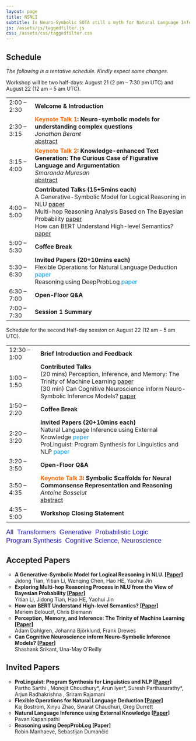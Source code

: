 ```yaml
---
layout: page
title: NSNLI
subtitle: Is Neuro-Symbolic SOTA still a myth for Natural Language Inference?
js: /assets/js/taggedfilter.js
css: /assets/css/taggedfilter.css
---
```


<h2>Schedule</h2>

<em>The following is a tentative schedule. Kindly expect some changes. </em><br>
<!-- <figure class="wp-block-table"> -->
Workshop will be two half-days: August 21 (2 pm &#8211; 7:30 pm UTC) and August 22 (12 am &#8211; 5 am UTC). 
<table class="wp-block-table">
<tbody>
    <tr><td>2:00 &#8211; 2:30</td><td><strong>Welcome &amp; Introduction</strong><br></td></tr>
    <tr><td>2:30 &#8211; 3:15</td><td><strong><span style="color: #ff6900">Keynote Talk 1</span>: Neuro-symbolic models for understanding complex questions</strong><br><em>Jonathan Berant</em><br><a rel="noreferrer noopener" href="https://nsnli.github.io/speakers/" data-type="URL" data-id="https://nsnli.github.io/speakers/">abstract</a> </td></tr>
    <tr><td>3:15 &#8211; 4:00</td><td><strong><span style="color: #ff6900">Keynote Talk 2</span>: Knowledge-enhanced Text Generation: The Curious Case of Figurative Language and Argumentation</strong><br><em>Smaranda Muresan</em><br><a rel="noreferrer noopener" href="https://nsnli.github.io/speakers/" data-type="URL" data-id="https://nsnli.github.io/speakers/">abstract</a> </td></tr>
    <tr><td>4:00 &#8211; 5:00</td><td><strong>Contributed Talks (15+5mins each)</strong> <br> A Generative-Symbolic Model for Logical Reasoning in NLU <a rel="noreferrer noopener" href="/assets/Paper_ID2.pdf" data-type="URL" target="_blank">paper</a> <br> 
    Multi-hop Reasoning Analysis Based on The Bayesian Probability <a rel="noreferrer noopener" href="/assets/Paper_ID3.pdf" data-type="URL" target="_blank">paper</a> <br> 
    How can BERT Understand High-level Semantics? <a rel="noreferrer noopener" href="/assets/Paper_ID4.pdf" data-type="URL" target="_blank">paper</a></td></tr>
    <tr><td>5:00 &#8211; 5:30</td><td><strong>Coffee Break</strong><br></td></tr>
    <tr><td>5:30 &#8211; 6:30</td><td><strong>Invited Papers (20+10mins each)</strong> <br> Flexible Operations for Natural Language Deduction <span style="color: #0693e3">paper</span> <br> Reasoning using DeepProbLog <span style="color: #0693e3">paper</span> </td></tr>
    <tr><td>6:30 &#8211; 7:00</td><td><strong>Open-Floor Q&amp;A</strong><br></td></tr>
    <tr><td>7:00 &#8211; 7:30</td><td><strong>Session 1 Summary</strong><br></td></tr>
</tbody>    
</table>
Schedule for the second Half-day session on August 22 (12 am &#8211; 5 am UTC).
<!-- </figure> -->
<table class="wp-block-table">
<tbody>
    <tr><td>12:30 &#8211; 1:00</td><td><strong>Brief Introduction and Feedback</strong><br></td></tr>
    <tr><td>1:00 &#8211; 1:50</td><td><strong>Contributed Talks </strong> <br> (20 mins) Perception, Inference, and Memory: The Trinity of Machine Learning <a rel="noreferrer noopener" href="/assets/Paper_ID5.pdf" data-type="URL" target="_blank">paper</a> <br>  (30 min) Can Cognitive Neuroscience inform Neuro-Symbolic Inference Models? <a rel="noreferrer noopener" href="/assets/Paper_ID6.pdf" data-type="URL" target="_blank">paper</a></td></tr>
    <tr><td>1:50 &#8211; 2:20</td><td><strong>Coffee Break</strong><br></td></tr>
    <tr><td>2:20 &#8211; 3:20</td><td><strong>Invited Papers (20+10mins each)</strong> <br> Natural Language Inference using External Knowledge <span style="color: #0693e3">paper</span> <br> ProLinguist: Program Synthesis for Linguistics and NLP
 <span style="color: #0693e3">paper</span> </td></tr>
    <tr><td>3:20 &#8211; 3:50</td><td><strong>Open-Floor Q&amp;A</strong><br></td></tr>
    <tr><td>3:50 &#8211; 4:35</td><td><strong><span style="color: #ff6900">Keynote Talk 3</span>: Symbolic Scaffolds for Neural Commonsense Representation and Reasoning</strong><br><em>Antoine Bosselut</em><br><a rel="noreferrer noopener" href="https://nsnli.github.io/speakers/" data-type="URL" data-id="https://nsnli.github.io/speakers/">abstract</a> </td></tr>  
    <tr><td>4:35 &#8211; 5:00</td><td><strong>Workshop Closing Statement</strong><br></td></tr>
</tbody>    
</table>


<button class="btn" data-filter="ping" data-reset="true" style="background-color:#fff;color:#1e17b8;border:none;padding-left: 0px;font-size:large">All</button>
<button class="btn" data-filter="ping" data-filter-tag="dl" style="background-color:#fff;color:#1e17b8;border:none;padding-left: 0px;font-size:large">Transformers</button>
<button class="btn" data-filter="ping" data-filter-tag="g" style="background-color:#fff;color:#1e17b8;border:none;padding-left: 0px;font-size:large">Generative</button>
<button class="btn" data-filter="ping" data-filter-tag="pl" style="background-color:#fff;color:#1e17b8;border:none;padding-left: 0px;font-size:large">Probabilistic Logic</button>
<button class="btn" data-filter="ping" data-filter-tag="ps" style="background-color:#fff;color:#1e17b8;border:none;padding-left: 0px;font-size:large">Program Synthesis</button>
<button class="btn" data-filter="ping" data-filter-tag="cn" style="background-color:#fff;color:#1e17b8;border:none;padding-left: 0px;font-size:large">Cognitive Science, Neuroscience</button>
<h2>Accepted Papers</h2>
<ul class="ping" style="list-style-type: circle;">
<li data-tags="dl g"><b>A Generative-Symbolic Model for Logical Reasoning in NLU. <a href="/assets/Paper_ID2.pdf" target="_blank">[Paper]</a> </b><br/>Jidong Tian, Yitian Li, Wenqing Chen, Hao HE, Yaohui Jin </li>
<li data-tags="dl">	<b>Exploring Multi-hop Reasoning Process in NLU from the View of Bayesian Probability <a href="/assets/Paper_ID3.pdf">[Paper]</a></b><br/>Yitian Li, Jidong Tian, Hao HE, Yaohui Jin</li>
<li data-tags="dl"><b>How can BERT Understand High-level Semantics? <a href="/assets/Paper_ID4.pdf">[Paper]</a></b><br/>Meriem Beloucif, Chris Biemann</li>
<li data-tags="cn"><b>Perception, Memory, and Inference: The Trinity of Machine Learning <a href="/assets/Paper_ID5.pdf">[Paper]</a></b><br/>Adam Dahlgren, Johanna Björklund, Frank Drewes</li>
<li data-tags="cn"><b>Can Cognitive Neuroscience inform Neuro-Symbolic Inference Models? <a href="/assets/Paper_ID6.pdf">[Paper]</a></b><br/>Shashank Srikant, Una-May O'Reilly</li>
</ul>
<h2>Invited Papers</h2>
<ul class="ping" style="list-style-type: circle;">
<li data-tags="ps dl"><b>ProLinguist: Program Synthesis for Linguistics and NLP <a href="/assets/ProLinguist.pdf">[Paper]</a></b><br/>Partho Sarthi , Monojit Choudhury*, Arun Iyer*, Suresh Parthasarathy*, Arjun Radhakrishna , Sriram Rajamani </li>
<li data-tags="ps dl">	<b>Flexible Operations for Natural Language Deduction <a href="/assets/Swarat.2021.nsnli.talk.pdf">[Paper]</a> </b><br/>Kaj Bostrom, Xinyu Zhao, Swarat Chaudhuri, Greg Durrett</li>
<li data-tags="dl kg"><b>Natural Language Inference using External Knowledge <a href="/assets/Kapanipathi.pdf">[Paper]</a></b><br/>Pavan Kapanipathi</li>
<li data-tags="pl"><b>Reasoning using DeepProbLog [Paper]</b><br/>Robin Manhaeve, Sebastijan Dumančić</li>
</ul>